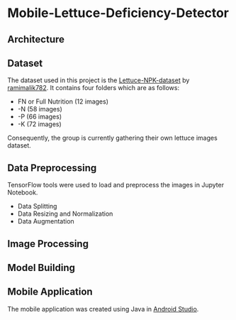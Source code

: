 # Mobile-Lettuce-Deficiency-Detector
## Architecture
## Dataset
The dataset used in this project is the [Lettuce-NPK-dataset](https://github.com/ramimalik782/Lettuce-NPK-dataset) by [ramimalik782](https://github.com/ramimalik782).
It contains four folders which are as follows: 
- FN or Full Nutrition (12 images)
- -N (58 images)
- -P (66 images)
- -K (72 images)

Consequently, the group is currently gathering their own lettuce images dataset. 
## Data Preprocessing
TensorFlow tools were used to load and preprocess the images in Jupyter Notebook.
- Data Splitting
- Data Resizing and Normalization
- Data Augmentation
## Image Processing
## Model Building
## Mobile Application
The mobile application was created using Java in [Android Studio](https://developer.android.com/studio). 
